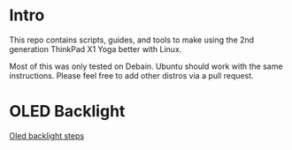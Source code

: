 # Intro

This repo contains scripts, guides, and tools to make using the 2nd generation ThinkPad X1 Yoga better with Linux. 

Most of this was only tested on Debain. Ubuntu should work with the same instructions. Please feel free to add other distros via a pull request. 

# OLED Backlight
[Oled backlight steps](brightness-OLED/)

